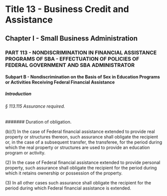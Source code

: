 
# Title 13 - Business Credit and Assistance
## Chapter I - Small Business Administration
### PART 113 - NONDISCRIMINATION IN FINANCIAL ASSISTANCE PROGRAMS OF SBA - EFFECTUATION OF POLICIES OF FEDERAL GOVERNMENT AND SBA ADMINISTRATOR
#### Subpart B - Nondiscrimination on the Basis of Sex in Education Programs or Activities Receiving Federal Financial Assistance
##### Introduction
###### § 113.115 Assurance required.
####### Duration of obligation.

(b)(1) In the case of Federal financial assistance extended to provide real property or structures thereon, such assurance shall obligate the recipient or, in the case of a subsequent transfer, the transferee, for the period during which the real property or structures are used to provide an education program or activity.

(2) In the case of Federal financial assistance extended to provide personal property, such assurance shall obligate the recipient for the period during which it retains ownership or possession of the property.

(3) In all other cases such assurance shall obligate the recipient for the period during which Federal financial assistance is extended.
